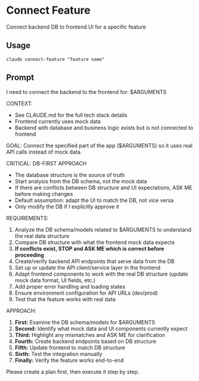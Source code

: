# Connect Feature

Connect backend DB to frontend UI for a specific feature

## Usage

```
claude connect-feature "feature name"
```

## Prompt

I need to connect the backend to the frontend for: $ARGUMENTS

CONTEXT:
- See CLAUDE.md for the full tech stack details
- Frontend currently uses mock data
- Backend with database and business logic exists but is not connected to frontend

GOAL:
Connect the specified part of the app ($ARGUMENTS) so it uses real API calls instead of mock data.

CRITICAL: DB-FIRST APPROACH
- The database structure is the source of truth
- Start analysis from the DB schema, not the mock data
- If there are conflicts between DB structure and UI expectations, ASK ME before making changes
- Default assumption: adapt the UI to match the DB, not vice versa
- Only modify the DB if I explicitly approve it

REQUIREMENTS:
1. Analyze the DB schema/models related to $ARGUMENTS to understand the real data structure
2. Compare DB structure with what the frontend mock data expects
3. **If conflicts exist, STOP and ASK ME which is correct before proceeding**
4. Create/verify backend API endpoints that serve data from the DB
5. Set up or update the API client/service layer in the frontend
6. Adapt frontend components to work with the real DB structure (update mock data format, UI fields, etc.)
7. Add proper error handling and loading states
8. Ensure environment configuration for API URLs (dev/prod)
9. Test that the feature works with real data

APPROACH:
1. **First:** Examine the DB schema/models for $ARGUMENTS
2. **Second:** Identify what mock data and UI components currently expect
3. **Third:** Highlight any mismatches and ASK ME for clarification
4. **Fourth:** Create backend endpoints based on DB structure
5. **Fifth:** Update frontend to match DB structure
6. **Sixth:** Test the integration manually
7. **Finally:** Verify the feature works end-to-end

Please create a plan first, then execute it step by step.
